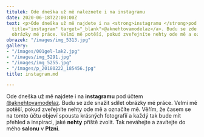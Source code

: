 ```yaml
---
titulek: Ode dneška už mě naleznete i na instagramu
date: 2020-06-18T22:00:00Z
text: <p>Ode dneška už mě najdete i na <strong>instagramu </strong>pod účtem <a href="https://www.instagram.com/aknehtovamodelaz/"
  title="instagram" target="_blank">@aknehtovamodelaz</a>. Budu se zde snažit sdílet
  obrázky mé práce. Velmi mě potěší, pokud zveřejníte nehty ode mě a označíte mi.</p>
obrazek: "/images/img_5313.jpg"
gallery:
- "/images/001gel-lak2.jpg"
- "/images/img_5291.jpg"
- "/images/img_5255.jpg"
- "/images/p_20180222_185456.jpg"
title: instagram.md

---
```

Ode dneška už mě najdete i na **instagramu** pod účtem [@aknehtovamodelaz](https://www.instagram.com/aknehtovamodelaz/ "instagram"). Budu se zde snažit sdílet obrázky mé práce. Velmi mě potěší, pokud zveřejníte nehty ode mě a označíte mě. Věřím, že časem se na tomto účtu objeví spousta krásných fotografií a každý tak bude mít přehled a inspiraci, jaké **nehty** příště zvolit. Tak neváhejte a zavítejte do mého **salonu** v **Plzni**.